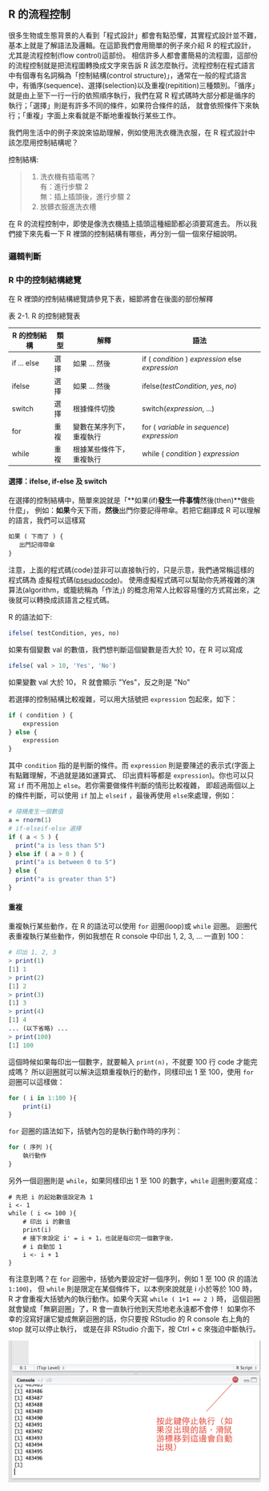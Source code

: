 ## R 的流程控制

很多生物或生態背景的人看到「程式設計」都會有點恐懼，其實程式設計並不難，基本上就是了解語法及邏輯。在這節我們會用簡單的例子來介紹 R 的程式設計，尤其是流程控制(flow control)這部份。
相信許多人都會畫簡易的流程圖，這部份的流程控制就是把流程圖轉換成文字來告訴 R 該怎麼執行。流程控制在程式語言中有個專有名詞稱為「控制結構(control structure)」，通常在一般的程式語言中，有循序(sequence)、選擇(selection)以及重複(repitition)三種類別。「循序」就是由上至下一行一行的依照順序執行，我們在寫 R 程式碼時大部分都是循序的執行；「選擇」則是有許多不同的條件，如果符合條件的話，
就會依照條件下來執行；「重複」字面上來看就是不斷地重複執行某些工作。

我們用生活中的例子來說來協助理解，例如使用洗衣機洗衣服，在 R 程式設計中該怎麼用控制結構呢？

控制結構:
> 1. 洗衣機有插電嗎？<br/>
>    有：進行步驟 2 <br/>
>    無：插上插頭後，進行步驟 2 <br/>
> 2. 放髒衣服進洗衣槽

在 R 的流程控制中，即使是像洗衣機插上插頭這種細節都必須要寫進去。
所以我們接下來先看一下 R 裡頭的控制結構有哪些，再分別一個一個來仔細說明。

### 邏輯判斷


### R 中的控制結構總覽

在 R 裡頭的控制結構總覽請參見下表，細節將會在後面的部份解釋

表 2-1. R 的控制總覽表

| R 的控制結構 | 類型  |  解釋                      | 語法          |
| ------------ | ----- | -------------------------- | ------------- |
| if ... else  | 選擇  | 如果 ... 然後              | if ( _condition_ ) _expression_ else _expression_|
| ifelse       | 選擇  | 如果 ... 然後              | ifelse(_testCondition_, _yes_, _no_) |
| switch       | 選擇  | 根據條件切換               | switch(_expression_, ...) |
| for          | 重複  | 變數在某序列下，重複執行   | for ( _variable_ in _sequence_) _expression_ |
| while        | 重複  | 根據某些條件下，重複執行   | while ( _condition_ ) _expression_ |


#### 選擇：ifelse, if-else 及 switch

在選擇的控制結構中，簡單來說就是「**如果(if)**發生一件事情**然後(then)**做些什麼」，
例如：**如果**今天下雨，**然後**出門你要記得帶傘。若把它翻譯成 R 可以理解的語言，我們可以這樣寫

```R
如果 ( 下雨了 ) {
   出門記得帶傘
}
```

注意，上面的程式碼(code)並非可以直接執行的，只是示意，我們通常稱這樣的程式碼為 虛擬程式碼([pseudocode](https://en.wikipedia.org/wiki/Pseudocode))。
使用虛擬程式碼可以幫助你先將複雜的演算法(algorithm，或籠統稱為「作法」)
的概念用常人比較容易懂的方式寫出來，之後就可以轉換成該語言之程式碼。

R 的語法如下:

```R
ifelse( testCondition, yes, no)

```
如果有個變數 val 的數值，我們想判斷這個變數是否大於 10，在 R 可以寫成
```R
ifelse( val > 10, 'Yes', 'No')
```
如果變數 val 大於 10， R 就會顯示 "Yes"，反之則是 "No"

若選擇的控制結構比較複雜，可以用大括號把 ```expression``` 包起來，如下：

```R
if ( condition ) {
    expression
} else {
    expression
}
```

其中 ```condition``` 指的是判斷的條件。而 ```expression``` 則是要陳述的表示式(字面上有點難理解，不過就是諸如運算式、
印出資料等都是 ```expression```)。你也可以只寫 ```if``` 而不用加上 ```else```。若你需要做條件判斷的情形比較複雜，
即超過兩個以上的條件判斷，可以使用 ```if``` 加上 ```elseif``` ，最後再使用 ```else```來處理，例如：

```R
# 隨機產生一個數值
a = rnorm(1)
# if-elseif-else 選擇
if ( a < 5 ) {
  print("a is less than 5")
} else if ( a > 0 ) {
  print("a is between 0 to 5")
} else {
  print("a is greater than 5")
}
```

#### 重複

重複執行某些動作，在 R 的語法可以使用 ```for``` 迴圈(loop)或 ```while``` 迴圈。
迴圈代表重複執行某些動作，例如我想在 R console 中印出 1, 2, 3, ... 一直到 100：

```R
# 印出 1, 2, 3
> print(1)
[1] 1
> print(2)
[1] 2
> print(3)
[1] 3
> print(4)
[1] 4
... (以下省略) ...
> print(100)
[1] 100
```

這個時候如果每印出一個數字，就要輸入 ```print(n)```，不就要 100 行 code 才能完成嗎？
所以迴圈就可以解決這類重複執行的動作，同樣印出 1 至 100，使用 ```for``` 迴圈可以這樣做：

```R
for ( i in 1:100 ){
    print(i)
}
```

```for``` 迴圈的語法如下，括號內包的是執行動作時的序列：

```R
for ( 序列 ){
    執行動作
}
```

另外一個迴圈則是 ```while```，如果同樣印出 1 至 100 的數字，```while``` 
迴圈則要寫成：

```
# 先把 i 的起始數值設定為 1
i <- 1
while ( i <= 100 ){
    # 印出 i 的數值
    print(i)
    # 接下來設定 i' = i + 1，也就是每印完一個數字後，
    # i 自動加 1
    i <- i + 1
}
```

有注意到嗎？在 ```for``` 迴圈中，括號內要設定好一個序列，例如 1 至 100 (R 的語法 ```1:100```)，
但 ```while``` 則是限定在某個條件下，以本例來說就是 i 小於等於 100 時，
R 才會重複大括號內的執行動作。如果今天寫 ```while ( 1+1 == 2 )``` 時，
這個迴圈就會變成「無窮迴圈」了，R 會一直執行他到天荒地老永遠都不會停！
如果你不幸的沒寫好讓它變成無窮迴圈的話，你只要按 RStudio 的 R console 右上角的 stop 就可以停止執行，
或是在非 RStudio 介面下，按 Ctrl + c 來強迫中斷執行。


![RStudio 停止執行 R Console 內的動作](img/RS_stop_exec.png)
